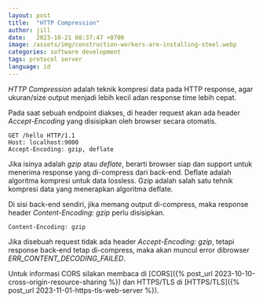 ```yaml
---
layout: post
title:  "HTTP Compression"
author: jill
date:   2023-10-21 08:37:47 +0700
image: /assets/img/construction-workers-are-installing-steel.webp
categories: software development
tags: protocol server
language: id
---
```

*HTTP Compression* adalah teknik kompresi data pada HTTP response, agar 
ukuran/size output menjadi lebih kecil adan response time lebih cepat.

Pada saat sebuah endpoint diakses, di header request akan ada header *Accept-Encoding* 
yang disisipkan oleh browser secara otomatis.
```
GET /hello HTTP/1.1
Host: localhost:9000
Accept-Encoding: gzip, deflate
```
Jika isinya adalah *gzip* atau *deflate*, berarti browser siap dan support untuk 
menerima response yang di-compress dari back-end. Deflate adalah algoritma kompresi 
untuk data lossless. Gzip adalah salah satu tehnik kompresi data yang menerapkan 
algoritma deflate.

Di sisi back-end sendiri, jika memang output di-compress, maka response header 
*Content-Encoding: gzip* perlu disisipkan.
```
Content-Encoding: gzip
```

Jika disebuah request tidak ada header *Accept-Encoding: gzip*, tetapi response 
back-end tetap di-compress, maka akan muncul error dibrowser *ERR_CONTENT_DECODING_FAILED*.

Untuk informasi CORS silakan membaca di [CORS]({% post_url 2023-10-10-cross-origin-resource-sharing %}) 
dan HTTPS/TLS di [HTTPS/TLS]({% post_url 2023-11-01-https-tls-web-server %}).